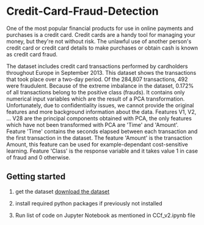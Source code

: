 # Credit-Card-Fraud-Detection

One of the most popular financial products for use in online payments and purchases is a credit card. Credit cards are a handy tool for managing your money, but they're not without risk. The unlawful use of another person's credit card or credit card details to make purchases or obtain cash is known as credit card fraud.

The dataset includes credit card transactions performed by cardholders throughout Europe in September 2013. This dataset shows the transactions that took place over a two-day period. Of the 284,807 transactions, 492 were fraudulent. Because of the extreme imbalance in the dataset, 0.172% of all transactions belong to the positive class (frauds).
It contains only numerical input variables which are the result of a PCA transformation. Unfortunately, due to confidentiality issues, we cannot provide the original features and more background information about the data. Features V1, V2, … V28 are the principal components obtained with PCA, the only features which have not been transformed with PCA are 'Time' and 'Amount'. Feature 'Time' contains the seconds elapsed between each transaction and the first transaction in the dataset. The feature 'Amount' is the transaction Amount, this feature can be used for example-dependant cost-sensitive learning. Feature 'Class' is the response variable and it takes value 1 in case of fraud and 0 otherwise.




## Getting started

1. get the dataset 
[download the dataset](https://kh3-ls-storage.s3.us-east-1.amazonaws.com/Updated%20Project%20guide%20data%20set/creditcard-copy.csv)

2. install required python packages if previously not installed

3. Run list of code on Jupyter Notebook  as mentioned in CCf_v2.ipynb file 

